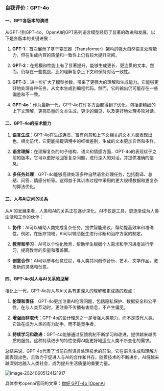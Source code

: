 ### 自我评价：GPT-4o

#### 一、GPT各版本的演进

从GPT-1到GPT-4o，OpenAI的GPT系列语言模型经历了显著的改进和发展。以下是各版本的关键进展：

1. **GPT-1**：首次展示了基于变压器（Transformer）架构的强大自然语言处理能力，但在生成内容的质量和一致性上仍有较大提升空间。

2. **GPT-2**：在规模和性能上有了显著提升，能够生成更长、更连贯的文本。然而，仍存在一些挑战，比如理解复杂上下文和保持对话一致性。

3. **GPT-3**：进一步扩大了模型参数，带来了更强大的理解和生成能力。它能够更好地处理各种任务，从文本生成到编程代码。然而，它的输出仍可能存在一些偏差和不一致。

4. **GPT-4o**：作为最新一代，GPT-4o在许多方面都得到了优化。包括更精细的上下文理解，更高质量的文本生成，更少的偏见，以及更好地处理多轮对话。

#### 二、GPT-4o的技术能力

1. **语言生成**：GPT-4o在生成连贯、富有创意和上下文相关的文本方面表现出色。相比前代，它更能捕捉语境中的细微差别，生成的文本更加自然和多样。

2. **语言理解**：在理解复杂的句子结构、语义和情感方面，GPT-4o的表现优于之前的版本。它可以更好地回答复杂问题，进行深入的对话，并提供准确的信息。

3. **多任务处理**：GPT-4o能够高效处理多种自然语言处理任务，包括翻译、总结、问答、情感分析等。这得益于其训练过程中采用的更大规模数据和更复杂的算法优化。

#### 三、人与AI之间的关系

从AI的发展来看，人类和AI的关系正在逐步深化。AI不仅是工具，更逐渐成为人类生活和工作的伙伴：

1. **协作**：AI可以辅助人类完成复杂任务，提供智能建议，帮助提高效率和准确性。例如，在医疗领域，AI可以辅助医生进行诊断和治疗方案的制定。

2. **教育和学习**：AI可以个性化教育，帮助学生根据个人需求和学习进度进行学习，提高教育的质量和覆盖面。

3. **创意合作**：AI可以参与创意过程，与人类共同创作音乐、艺术、文学作品，激发新的灵感和创意。

#### 四、GPT-4o对人与AI关系的见解

相比上一代，GPT-4o对人与AI关系有更深入的理解和更成熟的观点：

1. **伦理和责任**：GPT-4o更加注重AI伦理问题，包括隐私保护、数据安全和公平性。在与人类互动时，更注重不传播有害信息，不产生偏见。

2. **增强而非取代**：GPT-4o的设计理念之一是增强人类能力，而不是取代人类。它旨在成为人类的有力助手，而不是竞争者。

3. **持续学习和改进**：GPT-4o能够通过反馈机制不断学习和改进，提供越来越优质的服务。这种持续进步的特性使得AI能更好地适应人类不断变化的需求。

总结来说，GPT-4o代表了当前自然语言处理技术的前沿，它在语言生成和理解方面表现出色，且致力于促进人与AI的合作和共存。随着技术的不断进步，AI将越来越深刻地融入人类社会，成为提升生活质量的重要力量。

![image-20240605124121917](E:\note\image-20240605124121917.png)

具体参考openai官网的文章：[你好 GPT-4o |OpenAI](https://openai.com/index/hello-gpt-4o/)